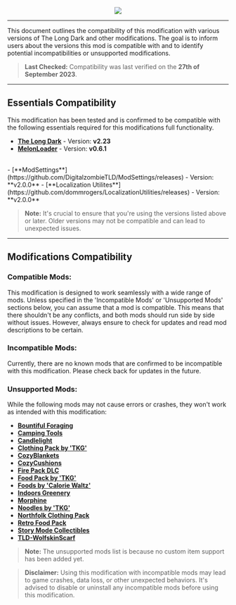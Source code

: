 <p align="center">
    <a href="#"><img src="https://raw.githubusercontent.com/Deaadman/ItemRarities/release/Images/TitleCardCompatibility.png"></a>

---

This document outlines the compatibility of this modification with various versions of The Long Dark and other modifications. The goal is to inform users about the versions this mod is compatible with and to identify potential incompatibilities or unsupported modifications.

>**Last Checked:** Compatibility was last verified on the **27th of September 2023**.

---

## Essentials Compatibility
This modification has been tested and is confirmed to be compatible with the following essentials required for this modifications full functionality.

- [**The Long Dark**](https://store.steampowered.com/news/app/305620) - Version: **v2.23**  
- [**MelonLoader**](https://github.com/LavaGang/MelonLoader/releases) - Version: **v0.6.1**  
<br>
- [**ModSettings**](https://github.com/DigitalzombieTLD/ModSettings/releases) - Version: **v2.0.0**  
- [**Localization Utilites**](https://github.com/dommrogers/LocalizationUtilities/releases) - Version: **v2.0.0**  

> **Note:** It's crucial to ensure that you're using the versions listed above or later. Older versions may not be compatible and can lead to unexpected issues.

---

## Modifications Compatibility

### Compatible Mods:

This modification is designed to work seamlessly with a wide range of mods. Unless specified in the 'Incompatible Mods' or 'Unsupported Mods' sections below, you can assume that a mod is compatible. This means that there shouldn't be any conflicts, and both mods should run side by side without issues. However, always ensure to check for updates and read mod descriptions to be certain.

### Incompatible Mods:

Currently, there are no known mods that are confirmed to be incompatible with this modification. Please check back for updates in the future.

### Unsupported Mods:
While the following mods may not cause errors or crashes, they won't work as intended with this modification:

-   [**Bountiful Foraging**](https://github.com/Jods-Its/Jods-Bountiful-Foraging)
-   [**Camping Tools**](https://github.com/Jods-Its/Jods-Camping-Tools)
-   [**Candlelight**](https://github.com/DigitalzombieTLD/Candlelight)
-   [**Clothing Pack by 'TKG'**](https://github.com/Thekillergreece/ClothingPackByTKG)
-   [**CozyBlankets**](https://github.com/Jods-Its/CozyBlankets)
-   [**CozyCushions**](https://github.com/DigitalzombieTLD/CozyCushions)
-   [**Fire Pack DLC**](https://github.com/Jods-Its/Fire-Pack-DLC)
-   [**Food Pack by 'TKG'**](https://github.com/Thekillergreece/FoodPackByTKG)
-   [**Foods by 'Calorie Waltz'**](https://github.com/HAHAYOUDEAD/FoodsByCalorieWaltz)
-   [**Indoors Greenery**](https://github.com/Jods-Its/Jods-Indoors-Greenery)
-   [**Morphine**](https://github.com/Atlas-Lumi/TLD-Morphine)
-   [**Noodles by 'TKG'**](https://github.com/Thekillergreece/Noodles)
-   [**Northfolk Clothing Pack**](https://github.com/HAHAYOUDEAD/NorthfolkClothingPack)
-   [**Retro Food Pack**](https://github.com/Thekillergreece/Retro-Food)
-   [**Story Mode Collectibles**](https://github.com/Atlas-Lumi/TLD_StoryModeCollectibles)
-   [**TLD-WolfskinScarf**](https://github.com/Atlas-Lumi/TLD-WolfskinScarf)

> **Note:** The unsupported mods list is because no custom item support has been added yet.

> **Disclaimer:** Using this modification with incompatible mods may lead to game crashes, data loss, or other unexpected behaviors. It's advised to disable or uninstall any incompatible mods before using this modification.
